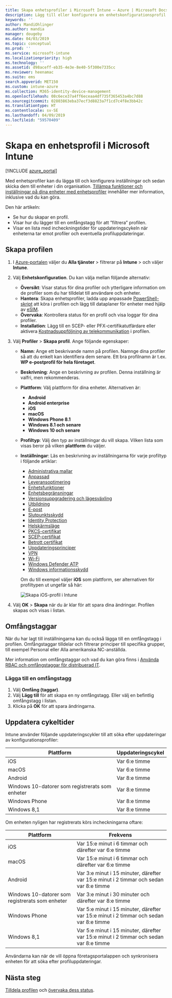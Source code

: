 ```yaml
---
title: Skapa enhetsprofiler i Microsoft Intune – Azure | Microsoft Docs
description: Lägg till eller konfigurera en enhetskonfigurationsprofil i Microsoft Intune. Välj plattformstyp, konfigurera inställningarna och lägg till en omfångstagg.
keywords: ''
author: MandiOhlinger
ms.author: mandia
manager: dougeby
ms.date: 04/03/2019
ms.topic: conceptual
ms.prod: ''
ms.service: microsoft-intune
ms.localizationpriority: high
ms.technology: ''
ms.assetid: d98aceff-eb35-4e3e-8e40-5f300e7335cc
ms.reviewer: heenamac
ms.suite: ems
search.appverid: MET150
ms.custom: intune-azure
ms.collection: M365-identity-device-management
ms.openlocfilehash: 08c6ece37a4ff6eceaa4df735f365453a4bc7d88
ms.sourcegitcommit: 02803863eba37ecf3d8823a7f1cd7c4f8e3bb42c
ms.translationtype: HT
ms.contentlocale: sv-SE
ms.lasthandoff: 04/09/2019
ms.locfileid: "59570409"
---
```

# <a name="create-a-device-profile-in-microsoft-intune"></a>Skapa en enhetsprofil i Microsoft Intune

[!INCLUDE [azure_portal](./includes/azure_portal.md)]

Med enhetsprofiler kan du lägga till och konfigurera inställningar och sedan skicka dem till enheter i din organisation. [Tillämpa funktioner och inställningar på dina enheter med enhetsprofiler](device-profiles.md) innehåller mer information, inklusive vad du kan göra.

Den här artikeln:

- Se hur du skapar en profil.
- Visar hur du lägger till en omfångstagg för att ”filtrera” profilen.
- Visar en lista med incheckningstider för uppdateringscykeln när enheterna tar emot profiler och eventuella profiluppdateringar.

## <a name="create-the-profile"></a>Skapa profilen

1. I [Azure-portalen](https://portal.azure.com) väljer du **Alla tjänster** > filtrerar på **Intune** > och väljer **Intune**.

2. Välj **Enhetskonfiguration**. Du kan välja mellan följande alternativ:

    - **Översikt**: Visar status för dina profiler och ytterligare information om de profiler som du har tilldelat till användare och enheter.
    - **Hantera**: Skapa enhetsprofiler, ladda upp anpassade [PowerShell-skript](intune-management-extension.md) att köra i profilen och lägg till dataplaner för enheter med hjälp av [eSIM](esim-device-configuration.md).
    - **Övervaka**: Kontrollera status för en profil och visa loggar för dina profiler.
    - **Installation**: Lägg till en SCEP- eller PFX-certifikatutfärdare eller aktivera [Kostnadsuppföljning av telekommunikation](telecom-expenses-monitor.md) i profilen.

3. Välj **Profiler** > **Skapa profil**. Ange följande egenskaper:

   - **Namn**: Ange ett beskrivande namn på profilen. Namnge dina profiler så att du enkelt kan identifiera dem senare. Ett bra profilnamn är t.ex. **WP e-postprofil för hela företaget**.
   - **Beskrivning**: Ange en beskrivning av profilen. Denna inställning är valfri, men rekommenderas.
   - **Plattform**: Välj plattform för dina enheter. Alternativen är:  

       - **Android**
       - **Android enterprise**
       - **iOS**
       - **macOS**
       - **Windows Phone 8.1**
       - **Windows 8.1 och senare**
       - **Windows 10 och senare**

   - **Profiltyp**: Välj den typ av inställningar du vill skapa. Vilken lista som visas beror på vilken **plattform** du väljer.
   - **Inställningar**: Läs en beskrivning av inställningarna för varje profiltyp i följande artiklar:

       - [Administrativa mallar](administrative-templates-windows.md)
       - [Anpassad](custom-settings-configure.md)
       - [Leveransoptimering](delivery-optimization-windows.md)
       - [Enhetsfunktioner](device-features-configure.md)
       - [Enhetsbegränsningar](device-restrictions-configure.md)
       - [Versionsuppgradering och lägesväxling](edition-upgrade-configure-windows-10.md)
       - [Utbildning](education-settings-configure.md)
       - [E-post](email-settings-configure.md)
       - [Slutpunktsskydd](endpoint-protection-configure.md)
       - [Identity Protection](identity-protection-configure.md)  
       - [Helskärmsläge](kiosk-settings.md)
       - [PKCS-certifikat](certficates-pfx-configure.md)
       - [SCEP-certifikat](certificates-scep-configure.md)
       - [Betrott certifikat](certificates-configure.md)
       - [Uppdateringsprinciper](software-updates-ios.md)
       - [VPN](vpn-settings-configure.md)
       - [Wi-Fi](wi-fi-settings-configure.md)
       - [Windows Defender ATP](advanced-threat-protection.md)
       - [Windows informationsskydd](windows-information-protection-configure.md)

     Om du till exempel väljer **iOS** som plattform, ser alternativen för profiltypen ut ungefär så här:

     ![Skapa iOS-profil i Intune](./media/create-device-profile.png)

4. Välj **OK** > **Skapa** när du är klar för att spara dina ändringar. Profilen skapas och visas i listan.

## <a name="scope-tags"></a>Omfångstaggar

När du har lagt till inställningarna kan du också lägga till en omfångstagg i profilen. Omfångstaggar tilldelar och filtrerar principer till specifika grupper, till exempel Personal eller Alla amerikanska NC-anställda.

Mer information om omfångstaggar och vad du kan göra finns i [Använda RBAC och omfångstaggar för distribuerad IT](scope-tags.md).

### <a name="add-a-scope-tag"></a>Lägga till en omfångstagg

1. Välj **Omfång (taggar)**.
2. Välj **Lägg till** för att skapa en ny omfångstagg. Eller välj en befintlig omfångstagg i listan.
3. Klicka på **OK** för att spara ändringarna.

## <a name="refresh-cycle-times"></a>Uppdatera cykeltider

Intune använder följande uppdateringscykler till att söka efter uppdateringar av konfigurationsprofiler:

| Plattform | Uppdateringscykel|
| --- | --- |
| iOS | Var 6:e timme |
| macOS | Var 6:e timme |
| Android | Var 8:e timme |
| Windows 10-datorer som registrerats som enheter | Var 8:e timme |
| Windows Phone | Var 8:e timme |
| Windows 8,1 | Var 8:e timme |

Om enheten nyligen har registrerats körs incheckningarna oftare:

| Plattform | Frekvens |
| --- | --- |
| iOS | Var 15:e minut i 6 timmar och därefter var 6:e timme |  
| macOS | Var 15:e minut i 6 timmar och därefter var 6:e timme | 
| Android | Var 3:e minut i 15 minuter, därefter var 15:e minut i 2 timmar och sedan var 8:e timme | 
| Windows 10-datorer som registrerats som enheter | Var 3:e minut i 30 minuter och därefter var 8:e timme | 
| Windows Phone | Var 5:e minut i 15 minuter, därefter var 15:e minut i 2 timmar och sedan var 8:e timme | 
| Windows 8,1 | Var 5:e minut i 15 minuter, därefter var 15:e minut i 2 timmar och sedan var 8:e timme | 

Användarna kan när de vill öppna företagsportalappen och synkronisera enheten för att söka efter profiluppdateringar.

## <a name="next-steps"></a>Nästa steg

[Tilldela profilen](device-profile-assign.md) och [övervaka dess status](device-profile-monitor.md).
